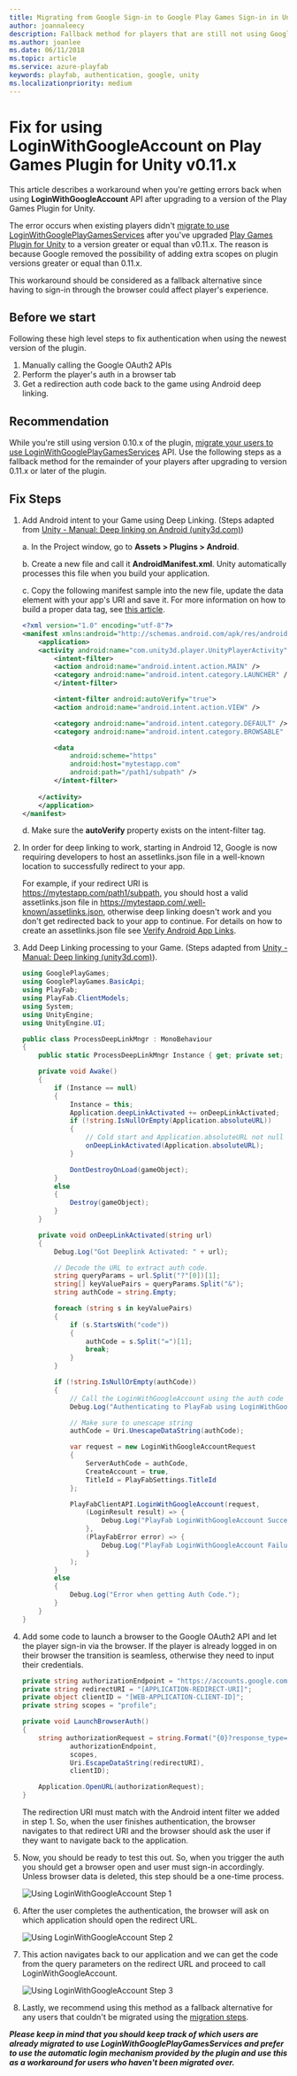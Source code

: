 ```yaml
---
title: Migrating from Google Sign-in to Google Play Games Sign-in in Unity Fallback
author: joannaleecy
description: Fallback method for players that are still not using Google Play Games identity after upgrading Play Games Plugin for Unity plugin. 
ms.author: joanlee
ms.date: 06/11/2018
ms.topic: article
ms.service: azure-playfab
keywords: playfab, authentication, google, unity
ms.localizationpriority: medium
---
```


# Fix for using LoginWithGoogleAccount on Play Games Plugin for Unity v0.11.x

This article describes a workaround when you're getting errors back when using **LoginWithGoogleAccount** API after upgrading to a version of the Play Games Plugin for Unity.

The error occurs when existing players didn't [migrate to use LoginWithGooglePlayGamesServices](google-play-games-sign-in-migration-details.md#migration-steps) after you've upgraded [Play Games Plugin for Unity](https://github.com/playgameservices/play-games-plugin-for-unity) to a version greater or equal than v0.11.x. The reason is because Google removed the possibility of adding extra scopes on plugin versions greater or equal than 0.11.x.

This workaround should be considered as a fallback alternative since having to sign-in through the browser could affect player's experience.

## Before we start

Following these high level steps to fix authentication when using the newest version of the plugin.

1. Manually calling the Google OAuth2 APIs
2. Perform the player's auth in a browser tab
3. Get a redirection auth code back to the game using Android deep linking.

## Recommendation

While you're still using version 0.10.x of the plugin, [migrate your users to use LoginWithGooglePlayGamesServices](google-play-games-sign-in-migration-details.md#migration-steps) API. Use the following steps as a fallback method for the remainder of your players after upgrading to version 0.11.x or later of the plugin.

## Fix Steps

1. Add Android intent to your Game using Deep Linking. (Steps adapted from [Unity - Manual: Deep linking on Android (unity3d.com)](https://docs.unity3d.com/2021.2/Documentation/Manual/deep-linking-android.html))

    a. In the Project window, go to **Assets > Plugins > Android**.

    b. Create a new file and call it **AndroidManifest.xml**. Unity automatically processes this file when you build your application.

    c. Copy the following manifest sample into the new file, update the data element with your app's URI and save it. For more information on how to build a proper data tag, see [this article](https://developer.android.com/guide/topics/manifest/data-element).

    ```xml
    <?xml version="1.0" encoding="utf-8"?>
    <manifest xmlns:android="http://schemas.android.com/apk/res/android" xmlns:tools="http://schemas.android.com/tools">
        <application>
        <activity android:name="com.unity3d.player.UnityPlayerActivity" android:theme="@style/UnityThemeSelector">
            <intent-filter>
            <action android:name="android.intent.action.MAIN" />
            <category android:name="android.intent.category.LAUNCHER" />
            </intent-filter>
    
            <intent-filter android:autoVerify="true">
            <action android:name="android.intent.action.VIEW" />
    
            <category android:name="android.intent.category.DEFAULT" />
            <category android:name="android.intent.category.BROWSABLE" />
    
            <data
                android:scheme="https"
                android:host="mytestapp.com"
                android:path="/path1/subpath" />
            </intent-filter>
            
        </activity>
        </application>
    </manifest>
    ```

    d. Make sure the **autoVerify** property exists on the intent-filter tag.

2. In order for deep linking to work, starting in Android 12, Google is now requiring developers to host an assetlinks.json file in a well-known location to successfully redirect to your app.

    For example, if your redirect URI is https://mytestapp.com/path1/subpath, you should host a valid assetlinks.json file in https://mytestapp.com/.well-known/assetlinks.json, otherwise deep linking doesn't work and you don't get redirected back to your app to continue.
    For details on how to create an assetlinks.json file see [Verify Android App Links](https://developer.android.com/training/app-links/verify-android-applinks).
    
3. Add Deep Linking processing to your Game. (Steps adapted from [Unity - Manual: Deep linking (unity3d.com)](https://docs.unity3d.com/2021.2/Documentation/Manual/deep-linking.html#using-deep-links)).

    ```csharp
    using GooglePlayGames;
    using GooglePlayGames.BasicApi;
    using PlayFab;
    using PlayFab.ClientModels;
    using System;
    using UnityEngine;
    using UnityEngine.UI;

    public class ProcessDeepLinkMngr : MonoBehaviour
    {
        public static ProcessDeepLinkMngr Instance { get; private set; }

        private void Awake()
        {
            if (Instance == null)
            {
                Instance = this;
                Application.deepLinkActivated += onDeepLinkActivated;
                if (!string.IsNullOrEmpty(Application.absoluteURL))
                {
                    // Cold start and Application.absoluteURL not null so process Deep Link.
                    onDeepLinkActivated(Application.absoluteURL);
                }

                DontDestroyOnLoad(gameObject);
            }
            else
            {
                Destroy(gameObject);
            }
        }

        private void onDeepLinkActivated(string url)
        {
            Debug.Log("Got Deeplink Activated: " + url);

            // Decode the URL to extract auth code. 
            string queryParams = url.Split("?"[0])[1];
            string[] keyValuePairs = queryParams.Split("&");
            string authCode = string.Empty;

            foreach (string s in keyValuePairs)
            {
                if (s.StartsWith("code"))
                {
                    authCode = s.Split("=")[1];
                    break;
                }
            }
    
            if (!string.IsNullOrEmpty(authCode))
            {
                // Call the LoginWithGoogleAccount using the auth code
                Debug.Log("Authenticating to PlayFab using LoginWithGoogleAccount...");

                // Make sure to unescape string
                authCode = Uri.UnescapeDataString(authCode);

                var request = new LoginWithGoogleAccountRequest
                {
                    ServerAuthCode = authCode,
                    CreateAccount = true,
                    TitleId = PlayFabSettings.TitleId
                };
    
                PlayFabClientAPI.LoginWithGoogleAccount(request,
                    (LoginResult result) => {
                        Debug.Log("PlayFab LoginWithGoogleAccount Success.");
                    },
                    (PlayFabError error) => {
                        Debug.Log("PlayFab LoginWithGoogleAccount Failure: " + error.GenerateErrorReport());
                    }
                );
            }
            else
            {
                Debug.Log("Error when getting Auth Code.");
            }
        }
    }
    ```
 
4. Add some code to launch a browser to the Google OAuth2 API and let the player sign-in via the browser. If the player is already logged in on their browser the transition is seamless, otherwise they need to input their credentials.

    ```csharp
    private string authorizationEndpoint = "https://accounts.google.com/o/oauth2/v2/auth";
    private string redirectURI = "[APPLICATION-REDIRECT-URI]";
    private object clientID = "[WEB-APPLICATION-CLIENT-ID]";
    private string scopes = "profile";

    private void LaunchBrowserAuth()
    {
        string authorizationRequest = string.Format("{0}?response_type=code&scope={1}&redirect_uri={2}&client_id={3}",
                authorizationEndpoint,
                scopes,
                Uri.EscapeDataString(redirectURI),
                clientID);

        Application.OpenURL(authorizationRequest);
    }
    ```
    The redirection URI must match with the Android intent filter we added in step 1. So, when the user finishes authentication, the browser navigates to that redirect URI and the browser should ask the user if they want to navigate back to the application.
 
5. Now, you should be ready to test this out. So, when you trigger the auth you should get a browser open and user must sign-in accordingly. Unless browser data is deleted, this step should be a one-time process.
 
    ![Using LoginWithGoogleAccount Step 1](media/tutorials/google-unity/LWGA-fix-1.png)
 
6. After the user completes the authentication, the browser will ask on which application should open the redirect URL.
 
    ![Using LoginWithGoogleAccount Step 2](media/tutorials/google-unity/LWGA-fix-2.png)
 
7. This action navigates back to our application and we can get the code from the query parameters on the redirect URL and proceed to call LoginWithGoogleAccount.
 
    ![Using LoginWithGoogleAccount Step 3](media/tutorials/google-unity/LWGA-fix-3.png)
 
8. Lastly, we recommend using this method as a fallback alternative for any users that couldn't be migrated using the [migration steps](google-play-games-sign-in-migration-details.md#migration-steps).
 
***Please keep in mind that you should keep track of which users are already migrated to use LoginWithGooglePlayGamesServices and prefer to use the automatic login mechanism provided by the plugin and use this as a workaround for users who haven't been migrated over.***
